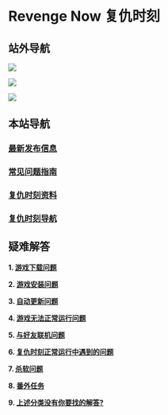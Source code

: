 # Revenge Now 复仇时刻

## 站外导航
[![](https://gitee.com/Zero_Fanker/Revenge-Now-Wiki/raw/master/LOGO_Tieba.jpg)](https://tieba.baidu.com/f?kw=%E5%A4%8D%E4%BB%87%E6%97%B6%E5%88%BB&ie=utf-8)

[![](https://gitee.com/Zero_Fanker/Revenge-Now-Wiki/raw/master/LOGO_Bilibili.jpg)](https://space.bilibili.com/25328668)

[![](https://gitee.com/Zero_Fanker/Revenge-Now-Wiki/raw/master/LOGO_MODDB.jpg)](https://www.moddb.com/mods/revenge-now)

## 本站导航
### [最新发布信息](./Publishment.md)

### [常见问题指南](/QuestionNAnswer/index.md)

### [复仇时刻资料](./复仇时刻资料.md)

### [复仇时刻导航](./链接导航.md)

## 疑难解答 

**1. [游戏下载问题](/QuestionNAnswer/index.md#1-游戏下载问题)**

**2. [游戏安装问题](/QuestionNAnswer/游戏安装问题.md)**

**3. [自动更新问题](/QuestionNAnswer/index.md#3-自动更新问题)**

**4. [游戏无法正常运行问题](/QuestionNAnswer/index.md#4-游戏无法正常运行问题)**

**5. [与好友联机问题](/QuestionNAnswer/index.md#5-与好友联机问题)**

**6. [复仇时刻正常运行中遇到的问题](/QuestionNAnswer/index.md#6-复仇时刻正常运行中遇到的问题)**

**7. [杀软问题](/QuestionNAnswer/index.md#7-杀软问题)**

**8. [番外任务](/QuestionNAnswer/index.md#8-番外任务)**

**9. [上述分类没有你要找的解答?](/QuestionNAnswer/index.md#9-上述分类没有你要找的解答)**
